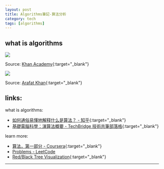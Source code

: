 ```yaml
---
layout: post
title: Algorithms筆記-算法分析
category: tech
tags: [algorithms]
---
```


## what is algorithms

![](http://www.hauchenglee.com/assets/images/tech/what-is-algorithms.jpg)

Source: [Khan Academy](https://www.khanacademy.org/computing/computer-science/algorithms/intro-to-algorithms/v/what-are-algorithms){:target="_blank"}

![](http://www.hauchenglee.com/assets/images/tech/algorithms-analysis-data-structures.jpeg)

Source: [Arafat Khan](https://medium.com/@Arafat.){:target="_blank"}

## links:

what is algorithms:
- [如何通俗易懂地解释什么是算法？ - 知乎](https://www.zhihu.com/question/55136787/answer/298954174){:target="_blank"}
- [基礎電腦科學：演算法概要 - TechBridge 技術共筆部落格](https://blog.techbridge.cc/2019/03/01/computer-science-algorithm-introduction/){:target="_blank"}

learn more:
- [算法，第一部分 - Coursera](https://www.coursera.org/learn/algorithms-part1){:target="_blank"}
- [Problems - LeetCode](https://leetcode.com/problemset/algorithms/)
- [Red/Black Tree Visualization](https://www.cs.usfca.edu/~galles/visualization/RedBlack.html){:target="_blank"}

---